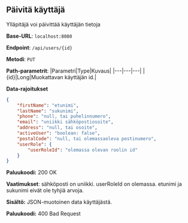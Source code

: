 ## Päivitä käyttäjä

Ylläpitäjä voi päivittää käyttäjän tietoja

**Base-URL**: `localhost:8080`

**Endpoint**: `/api/users/{id}`

**Metodi**: `PUT`

**Path-parametrit**: 
|Parametri|Type|Kuvaus|
|---|---|---|
|{id}|Long|Muokattavan käyttäjän id.|

**Data-rajoitukset**
```json
{
    "firstName": "etunimi",
    "lastName": "sukunimi",
    "phone": "null, tai puhelinnumero",
    "email": "uniikki sähköpostiosoite",
    "address": "null, tai osoite",
    "activeUser": "boolean: false",
    "postalCode": "null, tai olemassaoleva postinumero",
    "userRole": {
        "userRoleId": "olemassa olevan roolin id"
    }
}
```
**Paluukoodi:** 200 OK

**Vaatimukset**: sähköposti on uniikki. userRoleId on olemassa. etunimi ja sukunimi eivät ole tyhjiä arvoja.

**Sisältö:** JSON-muotoinen data käyttäjästä.

**Paluukoodi:** 400 Bad Request